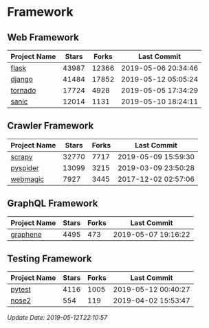 # Framework

## Web Framework

| Project Name | Stars | Forks | Last Commit |
| ------------ | ----- | ----- | ----------- |
| [flask](https://github.com/pallets/flask) | 43987 | 12366 | 2019-05-06 20:34:46 |
| [django](https://github.com/django/django) | 41484 | 17852 | 2019-05-12 05:05:24 |
| [tornado](https://github.com/tornadoweb/tornado) | 17724 | 4928 | 2019-05-05 17:34:29 |
| [sanic](https://github.com/huge-success/sanic) | 12014 | 1131 | 2019-05-10 18:24:11 |

## Crawler Framework

| Project Name | Stars | Forks | Last Commit |
| ------------ | ----- | ----- | ----------- |
| [scrapy](https://github.com/scrapy/scrapy) | 32770 | 7717 | 2019-05-09 15:59:30 |
| [pyspider](https://github.com/binux/pyspider) | 13099 | 3215 | 2019-03-09 23:50:28 |
| [webmagic](https://github.com/code4craft/webmagic) | 7927 | 3445 | 2017-12-02 02:57:06 |

## GraphQL Framework

| Project Name | Stars | Forks | Last Commit |
| ------------ | ----- | ----- | ----------- |
| [graphene](https://github.com/graphql-python/graphene) | 4495 | 473 | 2019-05-07 19:16:22 |

## Testing Framework

| Project Name | Stars | Forks | Last Commit |
| ------------ | ----- | ----- | ----------- |
| [pytest](https://github.com/pytest-dev/pytest) | 4116 | 1005 | 2019-05-12 00:40:27 |
| [nose2](https://github.com/nose-devs/nose2) | 554 | 119 | 2019-04-02 15:53:47 |

*Update Date: 2019-05-12T22:10:57*